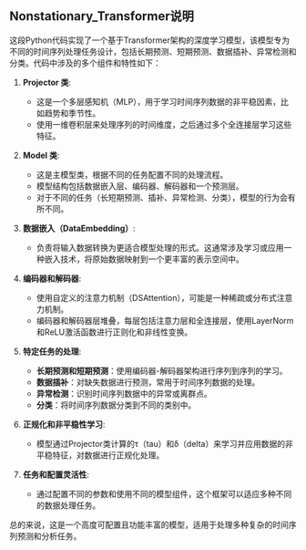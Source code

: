 ## Nonstationary_Transformer说明
这段Python代码实现了一个基于Transformer架构的深度学习模型，该模型专为不同的时间序列处理任务设计，包括长期预测、短期预测、数据插补、异常检测和分类。代码中涉及的多个组件和特性如下：

1. **Projector 类**:
   - 这是一个多层感知机（MLP），用于学习时间序列数据的非平稳因素，比如趋势和季节性。
   - 使用一维卷积层来处理序列的时间维度，之后通过多个全连接层学习这些特征。

2. **Model 类**:
   - 这是主模型类，根据不同的任务配置不同的处理流程。
   - 模型结构包括数据嵌入层、编码器、解码器和一个预测层。
   - 对于不同的任务（长短期预测、插补、异常检测、分类），模型的行为会有所不同。

3. **数据嵌入（DataEmbedding）**:
   - 负责将输入数据转换为更适合模型处理的形式。这通常涉及学习或应用一种嵌入技术，将原始数据映射到一个更丰富的表示空间中。

4. **编码器和解码器**:
   - 使用自定义的注意力机制（DSAttention），可能是一种稀疏或分布式注意力机制。
   - 编码器和解码器层堆叠，每层包括注意力层和全连接层，使用LayerNorm和ReLU激活函数进行正则化和非线性变换。

5. **特定任务的处理**:
   - **长期预测和短期预测**：使用编码器-解码器架构进行序列到序列的学习。
   - **数据插补**：对缺失数据进行预测，常用于时间序列数据的处理。
   - **异常检测**：识别时间序列数据中的异常或离群点。
   - **分类**：将时间序列数据分类到不同的类别中。

6. **正规化和非平稳性学习**:
   - 模型通过Projector类计算的τ（tau）和δ（delta）来学习并应用数据的非平稳特征，对数据进行正规化处理。

7. **任务和配置灵活性**:
   - 通过配置不同的参数和使用不同的模型组件，这个框架可以适应多种不同的数据处理任务。

总的来说，这是一个高度可配置且功能丰富的模型，适用于处理多种复杂的时间序列预测和分析任务。
